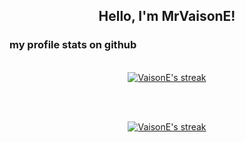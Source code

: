 <h2 align="center">Hello, I'm MrVaisonE!</h2>

### my profile stats on github

<p align="center">
  <br>
    <a href="https://github.com/VaisonE/VaisonE">
        <img title="VaisonE stats" alt="VaisonE's streak" src="https://github-readme-stats.vercel.app/api?username=VaisonE&show_icons=true&theme=transparent"/>
    </a>
</p><br>

<p align="center">
  <br>
    <a href="https://github.com/VaisonE/VaisonE">
        <img title="top languages" alt="VaisonE's streak" src="https://github-readme-stats.vercel.app/api/top-langs/?username=Vaisone&theme=transparent&langs_count=4&layout=compact"
    </a>
</p><br>



